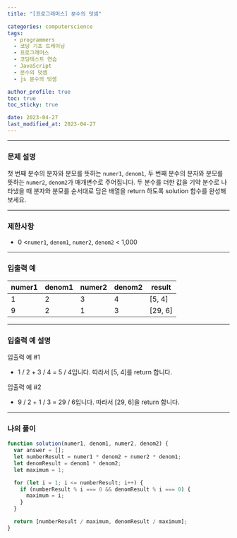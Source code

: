 ```yaml
---
title: "[프로그래머스] 분수의 덧셈"

categories: computerscience
tags:
  - programmers
  - 코딩 기초 트레이닝
  - 프로그래머스
  - 코딩테스트 연습
  - JavaScript
  - 분수의 덧셈
  - js 분수의 덧셈

author_profile: true
toc: true
toc_sticky: true

date: 2023-04-27
last_modified_at: 2023-04-27
---
```


---

### 문제 설명

첫 번째 분수의 분자와 분모를 뜻하는 `numer1`, `denom1`, 두 번째 분수의 분자와 분모를 뜻하는 `numer2`, `denom2`가 매개변수로 주어집니다. 두 분수를 더한 값을 기약 분수로 나타냈을 때 분자와 분모를 순서대로 담은 배열을 return 하도록 solution 함수를 완성해보세요.

---

### 제한사항

- 0 <`numer1`, `denom1`, `numer2`, `denom2` < 1,000

---

### 입출력 예

| numer1 | denom1 | numer2 | denom2 | result  |
| ------ | ------ | ------ | ------ | ------- |
| 1      | 2      | 3      | 4      | [5, 4]  |
| 9      | 2      | 1      | 3      | [29, 6] |

---

### **입출력 예 설명**

입출력 예 #1

- 1 / 2 + 3 / 4 = 5 / 4입니다. 따라서 [5, 4]를 return 합니다.

입출력 예 #2

- 9 / 2 + 1 / 3 = 29 / 6입니다. 따라서 [29, 6]을 return 합니다.

---

### 나의 풀이

```jsx
function solution(numer1, denom1, numer2, denom2) {
  var answer = [];
  let numberResult = numer1 * denom2 + numer2 * denom1;
  let denomResult = denom1 * denom2;
  let maximum = 1;

  for (let i = 1; i <= numberResult; i++) {
    if (numberResult % i === 0 && denomResult % i === 0) {
      maximum = i;
    }
  }

  return [numberResult / maximum, denomResult / maximum];
}
```
